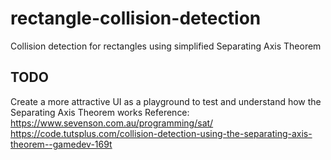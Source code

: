 # rectangle-collision-detection
Collision detection for rectangles using simplified Separating Axis Theorem

## TODO
Create a more attractive UI as a playground to test and understand how the Separating Axis Theorem works
Reference:
https://www.sevenson.com.au/programming/sat/
https://code.tutsplus.com/collision-detection-using-the-separating-axis-theorem--gamedev-169t
